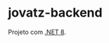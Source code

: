 # jovatz-backend
Projeto com [.NET 8](https://learn.microsoft.com/pt-br/dotnet/core/whats-new/dotnet-8).
